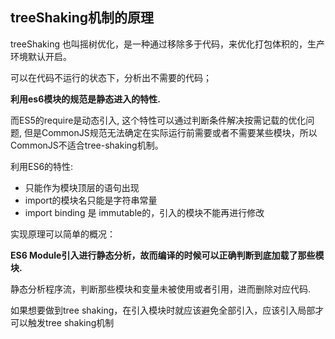 ## treeShaking机制的原理


treeShaking 也叫摇树优化，是一种通过移除多于代码，来优化打包体积的，生产环境默认开启。

可以在代码不运行的状态下，分析出不需要的代码；

**利用es6模块的规范是静态进入的特性.**

而ES5的require是动态引入, 这个特性可以通过判断条件解决按需记载的优化问题, 但是CommonJS规范无法确定在实际运行前需要或者不需要某些模块，所以CommonJS不适合tree-shaking机制。

利用ES6的特性:
* 只能作为模块顶层的语句出现
* import的模块名只能是字符串常量
* import binding 是 immutable的，引入的模块不能再进行修改

实现原理可以简单的概况：

**ES6 Module引入进行静态分析，故而编译的时候可以正确判断到底加载了那些模块.**

静态分析程序流，判断那些模块和变量未被使用或者引用，进而删除对应代码.

  
如果想要做到tree shaking，在引入模块时就应该避免全部引入，应该引入局部才可以触发tree shaking机制
